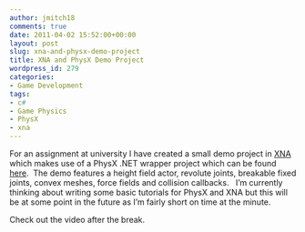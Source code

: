 ```yaml
---
author: jmitch18
comments: true
date: 2011-04-02 15:52:00+00:00
layout: post
slug: xna-and-physx-demo-project
title: XNA and PhysX Demo Project
wordpress_id: 279
categories:
- Game Development
tags:
- c#
- Game Physics
- PhysX
- xna
---
```


For an assignment at university I have created a small demo project in [XNA](http://create.msdn.com) which makes use of a PhysX .NET wrapper project which can be found [here](http://physxdotnet.codeplex.com/).  The demo features a height field actor, revolute joints, breakable fixed joints, convex meshes, force fields and collision callbacks.   I’m currently thinking about writing some basic tutorials for PhysX and XNA but this will be at some point in the future as I’m fairly short on time at the minute.

Check out the video after the break.

<!-- more -->







